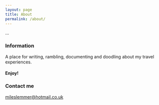 ```yaml
---
layout: page
title: About
permalink: /about/
---
```


...

### Information

A place for writing, rambling, documenting and doodling about my travel experiences.
#### Enjoy!

### Contact me

[mileslemmer@hotmail.co.uk](mailto:mileslemmer@hotmail.co.uk)
